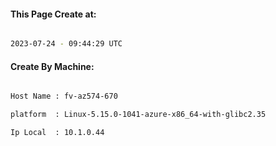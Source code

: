 
   
#### This Page Create at:

```bash

2023-07-24 - 09:44:29 UTC

```

#### Create By Machine:

```bash

Host Name : fv-az574-670

platform  : Linux-5.15.0-1041-azure-x86_64-with-glibc2.35

Ip Local  : 10.1.0.44

```

